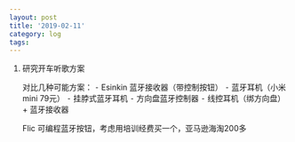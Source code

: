 ```yaml
---
layout: post
title: '2019-02-11'
category: log
tags: 
---
```


1. 研究开车听歌方案  

	对比几种可能方案：
		⁃	Esinkin 蓝牙接收器（带控制按钮）
		⁃	蓝牙耳机（小米mini 79元）
		⁃	挂脖式蓝牙耳机
		⁃	方向盘蓝牙控制器
		⁃	线控耳机（绑方向盘） + 蓝牙接收器
	
	Flic 可编程蓝牙按钮，考虑用培训经费买一个，亚马逊海淘200多